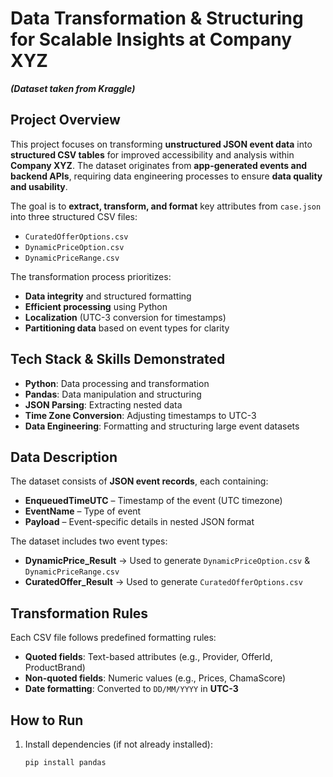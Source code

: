 
# Data Transformation & Structuring for Scalable Insights at Company XYZ 

***(Dataset taken from Kraggle)***

## Project Overview
This project focuses on transforming **unstructured JSON event data** into **structured CSV tables** for improved accessibility and analysis within **Company XYZ**. The dataset originates from **app-generated events and backend APIs**, requiring data engineering processes to ensure **data quality and usability**.

The goal is to **extract, transform, and format** key attributes from `case.json` into three structured CSV files:
- `CuratedOfferOptions.csv`
- `DynamicPriceOption.csv`
- `DynamicPriceRange.csv`

The transformation process prioritizes:
- **Data integrity** and structured formatting
- **Efficient processing** using Python
- **Localization** (UTC-3 conversion for timestamps)
- **Partitioning data** based on event types for clarity

## Tech Stack & Skills Demonstrated
- **Python**: Data processing and transformation
- **Pandas**: Data manipulation and structuring
- **JSON Parsing**: Extracting nested data
- **Time Zone Conversion**: Adjusting timestamps to UTC-3
- **Data Engineering**: Formatting and structuring large event datasets

## Data Description
The dataset consists of **JSON event records**, each containing:
- **EnqueuedTimeUTC** – Timestamp of the event (UTC timezone)
- **EventName** – Type of event
- **Payload** – Event-specific details in nested JSON format

The dataset includes two event types:
- **DynamicPrice_Result** → Used to generate `DynamicPriceOption.csv` & `DynamicPriceRange.csv`
- **CuratedOffer_Result** → Used to generate `CuratedOfferOptions.csv`

## Transformation Rules
Each CSV file follows predefined formatting rules:
- **Quoted fields**: Text-based attributes (e.g., Provider, OfferId, ProductBrand)
- **Non-quoted fields**: Numeric values (e.g., Prices, ChamaScore)
- **Date formatting**: Converted to `DD/MM/YYYY` in **UTC-3**

## How to Run
1. Install dependencies (if not already installed):
   ```bash
   pip install pandas
